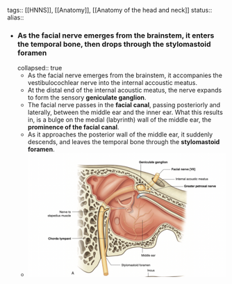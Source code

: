 tags:: [[HNNS]], [[Anatomy]], [[Anatomy of the head and neck]] 
status::
alias::

- ### As the facial nerve emerges from the brainstem, it enters the temporal bone, then drops through the stylomastoid foramen
  collapsed:: true
	- As the facial nerve emerges from the brainstem, it accompanies the vestibulocochlear nerve into the internal accoustic meatus.
	- At the distal end of the internal acoustic meatus, the nerve expands to form the sensory **geniculate ganglion**.
	- The facial nerve passes in the **facial canal**, passing posteriorly and laterally, between the middle ear and the inner ear. What this results in, is a bulge on the medial (labyrinth) wall of the middle ear, the **prominence of the facial canal**.
	- As it approaches the posterior wall of the middle ear, it suddenly descends, and leaves the temporal bone through the **stylomastoid foramen**.
	- ![image.png](../assets/image_1673511761284_0.png)